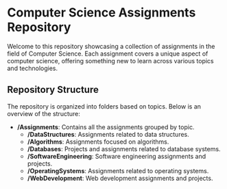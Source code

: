 # Computer Science Assignments Repository

Welcome to this repository showcasing a collection of assignments in the field of Computer Science. Each assignment covers a unique aspect of computer science, offering something new to learn across various topics and technologies.

## Repository Structure

The repository is organized into folders based on topics. Below is an overview of the structure:

- **/Assignments**: Contains all the assignments grouped by topic.
  - **/DataStructures**: Assignments related to data structures.
  - **/Algorithms**: Assignments focused on algorithms.
  - **/Databases**: Projects and assignments related to database systems.
  - **/SoftwareEngineering**: Software engineering assignments and projects.
  - **/OperatingSystems**: Assignments related to operating systems.
  - **/WebDevelopment**: Web development assignments and projects.

